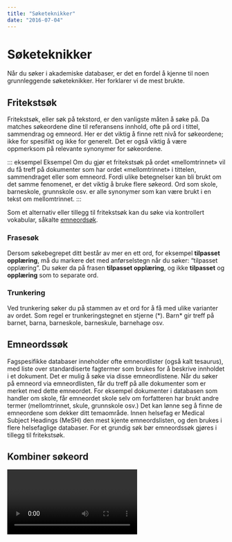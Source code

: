 ```yaml
---
title: "Søketeknikker"
date: "2016-07-04"
---
```


# Søketeknikker
Når du søker i akademiske databaser, er det en fordel å kjenne til noen grunnleggende søketeknikker. Her forklarer vi de mest brukte.

## Fritekstsøk

Fritekstsøk, eller søk på tekstord, er den vanligste måten å søke på. Da matches søkeordene dine til referansens innhold, ofte på ord i tittel, sammendrag og emneord. Her er det viktig å finne rett nivå for søkeordene; ikke for spesifikt og ikke for generelt. Det er også viktig å være oppmerksom på relevante synonymer for søkeordene.

::: eksempel Eksempel 
Om du gjør et fritekstsøk på ordet «mellomtrinnet» vil du få treff på dokumenter som har ordet «mellomtrinnet» i tittelen, sammendraget eller som emneord. Fordi ulike betegnelser kan bli brukt om det samme fenomenet, er det viktig å bruke flere søkeord. Ord som skole, barneskole, grunnskole osv. er alle synonymer som kan være brukt i en tekst om mellomtrinnet.
:::

Som et alternativ eller tillegg til fritekstsøk kan du søke via kontrollert vokabular, såkalte [emneordsøk](#emneordssøk).

### Frasesøk
Dersom søkebegrepet ditt består av mer en ett ord, for eksempel **tilpasset opplæring**, må du markere det med anførselstegn når du søker: “tilpasset opplæring”. Du søker da på frasen **tilpasset opplæring**, og ikke **tilpasset** og **opplæring** som to separate ord.

### Trunkering
Ved trunkering søker du på stammen av et ord for å få med ulike varianter av ordet. Som regel er trunkeringstegnet en stjerne (\*).  Barn\* gir treff på barnet, barna, barneskole, barneskule, barnehage osv.

## Emneordssøk
Fagspesifikke databaser inneholder ofte emneordlister (også kalt tesaurus), med liste over standardiserte fagtermer som brukes for å beskrive innholdet i et dokument. Det er mulig å søke via disse emneordlistene. Når du søker på emneord via emneordlisten, får du treff på alle dokumenter som er merket med dette emneordet. For eksempel dokumenter i databasen som handler om skole, får emneordet skole selv om forfatteren har brukt andre termer (mellomtrinnet, skule, grunnskole osv.) Det kan lønne seg å finne de emneordene som dekker ditt temaområde. Innen helsefag er Medical Subject Headings (MeSH) den mest kjente emneordslisten, og den brukes i flere helsefaglige databaser. For et grundig søk bør emneordssøk gjøres i tillegg til fritekstsøk.

## Kombiner søkeord

<Video id="V20SCScsECE" />

Når du har valgt alle relevante søkeord, må du tenke gjennom hvordan de skal kombineres. I de fleste databaser kan du kombinere søkeord på tre forskjellige måter: med OG/AND, ELLER/OR, IKKE/NOT. Dette kalles å søke med boolske operatorer.

### Kombinasjon med AND

Dersom du velger å kombinere to søkeord med AND, får du kun treff på litteratur som inneholder begge søkeordene. Kombinasjoner med AND spisser søket, og bidrar til å **begrense** antall treff.

Eksempel: Søk på **Diabetes AND Livskvalitet** gir bare treff på litteratur hvor **begge** søkeordene diabetes og livskvalitet forekommer.

<ClientOnly>
  <Venn 
    v-bind:sets="[
        {sets: ['Diabetes'], size: 12}, 
        {sets: ['Livskvalitet'], size: 12},
        {sets: ['Diabetes','Livskvalitet'], size: 3}
    ]" 
    text="Treff for AND-søk"
    type="and" />
</ClientOnly>

### Kombinasjon med OR

Dersom du velger å kombinere to søkeord med OR, får du treff som inneholder det ene, det andre eller begge søkeordene. Kombinasjoner med OR utvider søket og gir deg **flere** treff. OR brukes som regel ved synonyme søkeord.

Eksempel: Søk på **Diabetes OR Sukkersyke** gir treff på litteratur som inneholder søkeordene diabetes eller sukkersyke, eller begge deler.

<ClientOnly>
  <Venn 
    v-bind:sets="[
        {sets: ['Diabetes'], size: 12}, 
        {sets: ['Sukkersyke'], size: 12},
        {sets: ['Diabetes','Sukkersyke'], size: 3}
    ]" 
    text="Treff for OR-søk"
    type="or" />
</ClientOnly>

### Kombinasjon med NOT

Dersom du velger å kombinere to søkeord med NOT, får du treff på dokumenter som inneholder det første søkeordet mens dokumentene som inneholder det andre søkeordet (søkeordet etter etter NOT) utelates. Bruk NOT-operatoren med forsiktighet, da den potensielt kan ekskludere relevant litteratur.

Eksempel: Søk på **Diabetes NOT Svangerskapsdiabetes** gir treff på litteratur som inneholder søkeordet diabetes, men utelater samtidig all litteratur hvor søkeordet svangerskapsdiabetes forekommer i referansen.

<ClientOnly>
  <Venn 
    v-bind:sets="[
        {sets: ['Diabetes','Svangerskaps- diabetes'], size: 3},
        {sets: ['Diabetes'], size: 12}, 
        {sets: ['Svangerskaps- diabetes'], size: 12},
    ]" 
    text="Treff for NOT-søk"
    type="not" />
</ClientOnly>


## Bruk av søketabell

Tabellen nedenfor har tre kolonner, en for hvert av de tre tematiske elementene i problemstillingen. Først kombineres de synonyme søkeordene i hver kolonne med ELLER, så kombineres resultatene for hver av de tre kolonnene med OG.

Denne framgangsmåten kan brukes for de aller fleste prosjekter.

Problemstilling: «Hvordan har globaliseringen påvirket sosiale ulikheter innenfor utdanningssystemet?» 

:::: søketabell 
::: tabell
Globalisering

**OR**

Globalisation

**OR**

Globalization

**OR** 

"Global approach*"
:::

::: kombinator
**AND**
:::

::: tabell
Ulikhet*

**OR**

Inequalit*

**OR**

Inequit*

**OR**

"Equal opportunit*"
:::

::: kombinator
**AND**
:::

::: tabell
Utdanning*

**OR**

Skole*

**OR**

Education*

**OR**

School*

:::
::::

[Vil du prøve selv? Trykk her og fyll inn med dine egne søkeord.](/docs/soketabell.docx)


## Siteringssøk

Noen databaser og søkeverktøy, f. eks. Web of Science og Google Scholar, gir informasjon om siteringer. Det vil si hvor mange og hvilke artikler som har sitert en gitt artikkel eller annen type dokument. Hvor ofte et dokument er sitert, kan si noe om hvor stor gjennomslagskraft dokumentet har hatt på fagområdet. Klikker du på lenken «Cited by» i Google Scholar, får du opp en liste med siteringer. En slik liste kan brukes til å løfte fram sentrale dokumenter og nøkkelforfattere.

## Let i referanselister
Det er ikke bare ved å foreta søk i databaser du finner god og kvalitetssikret informasjon. Hvis du har funnet en vitenskapelig artikkel som er midt i blinken for din oppgave, kan artikkelens referanseliste vise til annen aktuell litteratur som du kan bruke.
